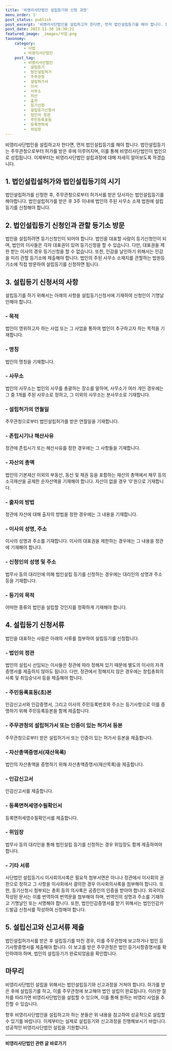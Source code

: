 ```yaml
---
title: '비영리사단법인 설립등기와 신청 과정'
menu_order: 1
post_status: publish
post_excerpt: '비영리사단법인을 설립하고자 한다면, 먼저 법인설립등기를 해야 합니다. 법인설립등기는 주무관청으로부터 허가를 받은 후에 이루어지며, 이를 통해 비영리사단법인이 법인으로 성립됩니다. 이제부터는 비영리사단법인 설립과정에 대해 자세히 알아보도록 하겠습니다.'
post_date: 2023-11-30 18:30:21
featured_image: _images/사업.png
taxonomy:
    category:
        - 사업
        - 비영리사단법인
    post_tag:
        - 비영리사단법인
        -  설립등기
        -  법인설립허가
        -  주무관청
        -  설립허가서
        -  이사
        -  사무소
        -  자산
        -  출자
        -  등기신청
        -  설립등기신청서
        -  법인의 정관
        -  주민등록표등
        -  등록면허세
        -  위임장
---
```



비영리사단법인을 설립하고자 한다면, 먼저 법인설립등기를 해야 합니다. 법인설립등기는 주무관청으로부터 허가를 받은 후에 이루어지며, 이를 통해 비영리사단법인이 법인으로 성립됩니다. 이제부터는 비영리사단법인 설립과정에 대해 자세히 알아보도록 하겠습니다.

## 1. 법인설립설허가와 법인설립등기의 시기

법인설립허가를 신청한 후, 주무관청으로부터 허가서를 받은 당사자는 법인설립등기를 해야합니다. 법인설립허가를 받은 후 3주 이내에 법인의 주된 사무소 소재 법원에 설립등기를 신청해야 합니다.

## 2. 법인설립등기 신청인과 관할 등기소 방문

법인을 설립하려면 등기신청인이 되어야 합니다. 법인을 대표할 사람이 등기신청인이 되며, 법인의 이사들은 각자 대표권이 있어 등기신청을 할 수 있습니다. 다만, 대표권을 제한 받는 이사의 경우 등기신청을 할 수 없습니다. 또한, 인감을 날인하기 위해서는 인감을 미리 관할 등기소에 제출해야 합니다. 법인의 주된 사무소 소재지를 관할하는 법원등기소에 직접 방문하여 설립등기를 신청하면 됩니다.

## 3. 설립등기 신청서의 사항

설립등기를 하기 위해서는 아래의 사항을 설립등기신청서에 기재하여 신청인이 기명날인해야 합니다.

### - 목적
법인이 영위하고자 하는 사업 또는 그 사업을 통하여 법인이 추구하고자 하는 목적을 기재합니다.

### - 명칭
법인의 명칭을 기재합니다.

### - 사무소
법인의 사무소는 법인의 사무를 총괄하는 장소를 말하며, 사무소가 여러 개인 경우에는 그 중 1개를 주된 사무소로 정하고, 그 이외의 사무소는 분사무소로 기재합니다.

### - 설립허가의 연월일
주무관청으로부터 법인설립허가를 받은 연월일을 기재합니다.

### - 존립시기나 해산사유
정관에 존립시기 또는 해산사유를 정한 경우에는 그 사항들을 기재합니다.

### - 자산의 총액
법인의 기본재산 이외의 부동산, 동산 및 채권 등을 포함하는 재산의 총액에서 채무 등의 소극재산을 공제한 순자산액을 기재해야 합니다. 자산이 없을 경우 '0'원으로 기재합니다.

### - 출자의 방법
정관에 자산에 대해 출자의 방법을 정한 경우에는 그 내용을 기재합니다.

### - 이사의 성명, 주소
이사의 성명과 주소를 기재합니다. 이사의 대표권을 제한하는 경우에는 그 내용을 정관에 기재해야 합니다.

### - 신청인의 성명 및 주소
법무사 등의 대리인에 의해 법인설립 등기를 신청하는 경우에는 대리인의 성명과 주소 등을 기재합니다.

### - 등기의 목적
어떠한 종류의 법인을 설립할 것인지를 정확하게 기재해야 합니다.

## 4. 설립등기 신청서류

법인을 대표하는 사람은 아래의 서류를 첨부하여 설립등기를 신청합니다.

### - 법인의 정관
법인의 설립시 선임되는 이사들은 정관에 따라 정해져 있기 때문에 별도의 이사의 자격증명서를 제출하지 않아도 됩니다. 다만, 정관에서 정해지지 않은 경우에는 창립총회의 사록 및 취임승낙서 등을 제출해야 합니다.

### - 주민등록표등(초)본
인감신고서와 인감증명서, 그리고 이사의 주민등록번호와 주소는 등기사항으로 이를 증명하기 위해 주민등록등본을 함께 제출합니다.

### - 주무관청의 설립허가서 또는 인증이 있는 허가서 등본
주무관청으로부터 받은 설립허가서 또는 인증이 있는 허가서 등본을 제출합니다.

### - 자산총액증명서(재산목록)
법인의 자산총액을 증명하기 위해 자산총액증명서(재산목록)을 제출합니다.

### - 인감신고서
인감신고서를 제출합니다.

### - 등록면허세영수필확인서
등록면허세영수필확인서를 제출합니다.

### - 위임장
법무사 등의 대리인을 통해 법인설립 등기를 신청하는 경우 위임장도 함께 제출하여야 합니다.

### - 기타 서류
사단법인 설립등기시 이사회의사록은 필요적 첨부서면은 아니나 정관에서 이사회의 권한으로 정하고 그 사항을 이사회에서 결의한 경우 이사회의사록을 첨부해야 합니다. 또한, 등기신청시 첨부되는 총회 등의 의사록은 공증인의 인증을 받아야 합니다. 외국어로 작성된 문서는 이를 번역하여 번역문을 첨부해야 하며, 번역인의 성명과 주소를 기재하고 기명날인 또는 서명해야 합니다. 또한, 법인인감증명서를 받기 위해서는 법인인감카드발급 신청서를 작성하여 신청해야 합니다.

## 5. 설립신고와 신고서류 제출

법인설립허가서를 받은 후 설립등기를 마친 경우, 이를 주무관청에 보고하거나 법인 등기사항증명서를 제출해야 합니다. 이 보고를 받은 주무관청은 법인 등기사항증명서를 확인하여야 하며, 법인의 설립등기가 완료되었음을 확인합니다.

## 마무리

비영리사단법인 설립을 위해서는 법인설립등기와 신고과정을 거쳐야 합니다. 허가를 받은 후에 설립등기를 하고, 이를 주무관청에 보고해야 법인 설립이 완료됩니다. 이러한 절차를 따라가면 비영리사단법인을 설립할 수 있으며, 이를 통해 원하는 비영리 사업을 추진할 수 있습니다.

향후 비영리사단법인을 설립하고자 하는 분들은 위 내용을 참고하여 성공적으로 설립할 수 있기를 바랍니다. 이제부터는 실제로 설립등기와 신고과정을 진행해보시기 바랍니다. 성공적인 비영리사단법인 설립을 기원합니다.
<!-- wp:separator -->
<hr class="wp-block-separator has-alpha-channel-opacity"/>
<!-- /wp:separator -->

<!-- wp:group {"backgroundColor":"base","layout":{"type":"constrained"}} -->
<div class="wp-block-group has-base-background-color has-background"><!-- wp:paragraph {"align":"center","fontSize":"medium"} -->
<p class="has-text-align-center has-large-font-size"><strong>비영리사단법인 관련 글 바로가기</strong></p>
<!-- /wp:paragraph -->


<!-- wp:latest-posts
{"categories":[{"id":27276,"count":19,"description":"","link":"https://uknowlaw.com/category/%eb%b9%84%ec%98%81%eb%a6%ac%ec%82%ac%eb%8b%a8%eb%b2%95%ec%9d%b8/","name":"비영리사단법인","slug":"비영리사단법인","taxonomy":"category","parent":0,"meta":[],"_links":{"self":[{"href":"https://uknowlaw.com/wp-json/wp/v2/categories/27276"}],"collection":[{"href":"https://uknowlaw.com/wp-json/wp/v2/categories"}],"about":[{"href":"https://uknowlaw.com/wp-json/wp/v2/taxonomies/category"}],"wp:post_type":[{"href":"https://uknowlaw.com/wp-json/wp/v2/posts?categories=27276"}],"curies":[{"name":"wp","href":"https://api.w.org/{rel}","templated":true}]}}],"postsToShow":100,"excerptLength":28,"postLayout":"grid","columns":2,"featuredImageAlign":"left","featuredImageSizeSlug":"large","fontSize":"small"} /--></div>
<!-- /wp:group -->